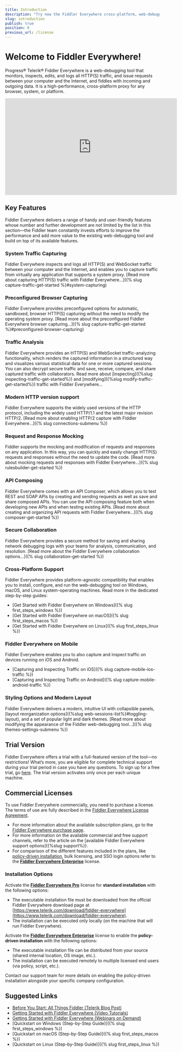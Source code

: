```yaml
---
title: Introduction
description: "Try now the Fiddler Everywhere cross-platform, web-debugging, HTTP-request proxy and use it for any browser, system or platform to ensure high performance of your processes."
slug: introduction
publish: true
position: 0
previous_url: /license
---
```


# Welcome to Fiddler Everywhere!

Progress® Telerik® Fiddler Everywhere is a web-debugging tool that monitors, inspects, edits, and logs all HTTP(S) traffic, and issue requests between your computer and the Internet, and fiddles with incoming and outgoing data. It is a high-performance, cross-platform proxy for any browser, system, or platform.

<iframe width="560" height="315" src="https://www.youtube.com/embed/vSLrxVkTnX8" title="YouTube video player" frameborder="0" allow="accelerometer; autoplay; clipboard-write; encrypted-media; gyroscope; picture-in-picture" allowfullscreen></iframe>

## Key Features

Fiddler Everywhere delivers a range of handy and user-friendly features whose number and further development are not limited by the list in this section&mdash;the Fiddler team constantly invests efforts to improve the performance and add more value to the existing web-debugging tool and build on top of its available features.


### System Traffic Capturing

Fiddler Everywhere inspects and logs all HTTP(S) and WebSocket traffic between your computer and the Internet, and enables you to capture traffic from virtually any application that supports a system proxy. [Read more about capturing HTTP(S) traffic with Fiddler Everywhere...]({% slug capture-traffic-get-started %}#system-capturing)


### Preconfigured Browser Capturing

Fiddler Everywhere provides preconfigured options for automatic, sandboxed, browser HTTP(S) capturing without the need to modify the operating system proxy. [Read more about the preconfigured Fiddler Everywhere browser capturing...]({% slug capture-traffic-get-started %}#preconfigured-browser-capturing)


### Traffic Analysis

Fiddler Everywhere provides an HTTP(S) and WebSocket traffic-analyzing functionality, which renders the captured information in a structured way and visualizes various statistical data for one or more captured sessions. You can also decrypt secure traffic and save, receive, compare, and share captured traffic with collaborators. Read more about [inspecting]({%slug inspecting-traffic-get-started%}) and [modifying]({%slug modify-traffic-get-started%}) traffic with Fiddler Everywhere...


### Modern HTTP version support

Fiddler Everywhere supports the widely used versions of the HTTP protocol, including the widely used HTTP/1.1 and the latest major revision HTTP/2. [Read more about enabling HTTP/2 capture with Fiddler Everywhere...]({% slug connections-submenu %})


### Request and Response Mocking

Fiddler supports the mocking and modification of requests and responses on any application. In this way, you can quickly and easily change HTTP(S) requests and responses without the need to update the code. [Read more about mocking requests and responses with Fiddler Everywhere...]({% slug rulesbuilder-get-started %})


### API Composing

Fiddler Everywhere comes with an API Composer, which allows you to test REST and SOAP APIs by creating and sending requests as well as save and share composed APIs. You can use the API composing feature both when developing new APIs and when testing existing APIs. [Read more about creating and organizing API requests with Fiddler Everywhere...]({% slug composer-get-started %})


### Secure Collaboration

Fiddler Everywhere provides a secure method for saving and sharing network debugging logs with your teams for analysis, communication, and resolution. [Read more about the Fiddler Everywhere collaboration options...]({% slug collaboration-get-started %})


### Cross-Platform Support

Fiddler Everywhere provides platform-agnostic compatibility that enables you to install, configure, and run the web-debugging tool on Windows, macOS, and Linux system-operating machines. Read more in the dedicated step-by-step guides:

* [Get Started with Fiddler Everywhere on Windows]({% slug first_steps_windows %})
* [Get Started with Fiddler Everywhere on macOS]({% slug first_steps_macos %})
* [Get Started with Fiddler Everywhere on Linux]({% slug first_steps_linux %})

### Fiddler Everywhere on Mobile

Fiddler Everywhere enables you to also capture and inspect traffic on devices running on iOS and Android.

* [Capturing and Inspecting Traffic on iOS]({% slug capture-mobile-ios-traffic %})
* [Capturing and Inspecting Traffic on Android]({% slug capture-mobile-android-traffic %})

### Styling Options and Modern Layout


Fiddler Everywhere delivers a modern, intuitive UI with collapsible panels, [layout reorganization options]({%slug web-sessions-list%}#toggling-layout), and a set of popular light and dark themes. [Read more about modifying the appearance of the Fiddler web-debugging tool...]({% slug themes-settings-submenu %})


## Trial Version 

Fiddler Everywhere offers a trial with a full-featured version of the tool&mdash;no restrictions! What’s more, you are eligible for complete technical support during your trial period in case you have any questions. To sign up for a free trial, go [here](https://www.telerik.com/download/fiddler-everywhere). The trial version activates only once per each unique machine.

## Commercial Licenses

To use Fiddler Everywhere commercially, you need to purchase a license. The terms of use are fully described in the [Fiddler Everywhere License Agreement](https://www.telerik.com/purchase/license-agreement/fiddler-everywhere).

* For more information about the available subscription plans, go to the [Fiddler Everywhere purchase page](https://www.telerik.com/purchase/fiddler).
* For more information on the available commercial and free support channels, refer to the article on the [available Fiddler Everywhere support options]({%slug support%}).
* For comparison of the different features included in the plans, like [policy-driven installation](#installation-options), bulk licensing, and SSO login options refer to the [**Fiddler Everywhere Enterprise**](https://www.telerik.com/purchase/fiddler) license.


### Installation Options

Activate the [**Fiddler Everywhere Pro**](https://www.telerik.com/purchase/fiddler) license for **standard installation** with the following options:
 - The executable installation file must be downloaded from the official Fiddler Everywhere download page at [https://www.telerik.com/download/fiddler-everywhere](https://www.telerik.com/download/fiddler-everywhere). 
 - The installation can be executed only locally (on the machine that will run Fiddler Everywhere).

Activate the [**Fiddler Everywhere Enterprise**](https://www.telerik.com/purchase/fiddler) license to enable the **policy-driven installation** with the following options:
- The executable installation file can be distributed from your source (shared internal location, OS image, etc.).
- The installation can be executed remotely to multiple licensed end users (via policy, script, etc.).

Contact our support team for more details on enabling the policy-driven installation alongside your specific company configuration.


## Suggested Links

* [Before You Start: All Things Fiddler (Telerik Blog Post)](https://www.telerik.com/blogs/fiddler)
* [Getting Started with Fiddler Everywhere (Video Tutorials)](https://www.telerik.com/videos/fiddler/tag/fiddler-everywhere)
* [Getting Started with Fiddler Everywhere (Webinars on Demand)](https://www.telerik.com/webinars/fiddler-everywhere)
* [Quickstart on Windows (Step-by-Step Guide)]({% slug first_steps_windows %})
* [Quickstart on macOS (Step-by-Step Guide)]({% slug first_steps_macos %})
* [Quickstart on Linux (Step-by-Step Guide)]({% slug first_steps_linux %})
